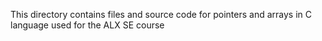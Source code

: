 This directory contains files and source code for pointers and arrays in C language used for the ALX SE course
